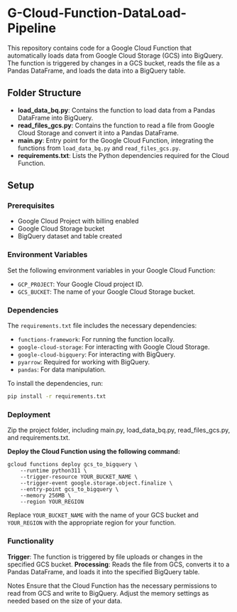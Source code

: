 # G-Cloud-Function-DataLoad-Pipeline

This repository contains code for a Google Cloud Function that automatically loads data from Google Cloud Storage (GCS) into BigQuery. The function is triggered by changes in a GCS bucket, reads the file as a Pandas DataFrame, and loads the data into a BigQuery table.

## Folder Structure

- **load_data_bq.py**: Contains the function to load data from a Pandas DataFrame into BigQuery.
- **read_files_gcs.py**: Contains the function to read a file from Google Cloud Storage and convert it into a Pandas DataFrame.
- **main.py**: Entry point for the Google Cloud Function, integrating the functions from `load_data_bq.py` and `read_files_gcs.py`.
- **requirements.txt**: Lists the Python dependencies required for the Cloud Function.

## Setup

### Prerequisites

- Google Cloud Project with billing enabled
- Google Cloud Storage bucket
- BigQuery dataset and table created

### Environment Variables

Set the following environment variables in your Google Cloud Function:
- `GCP_PROJECT`: Your Google Cloud project ID.
- `GCS_BUCKET`: The name of your Google Cloud Storage bucket.

### Dependencies

The `requirements.txt` file includes the necessary dependencies:
- `functions-framework`: For running the function locally.
- `google-cloud-storage`: For interacting with Google Cloud Storage.
- `google-cloud-bigquery`: For interacting with BigQuery.
- `pyarrow`: Required for working with BigQuery.
- `pandas`: For data manipulation.

To install the dependencies, run:

```sh
pip install -r requirements.txt
```
### Deployment
Zip the project folder, including main.py, load_data_bq.py, read_files_gcs.py, and requirements.txt.

**Deploy the Cloud Function using the following command:**
```
gcloud functions deploy gcs_to_bigquery \
    --runtime python311 \
    --trigger-resource YOUR_BUCKET_NAME \
    --trigger-event google.storage.object.finalize \
    --entry-point gcs_to_bigquery \
    --memory 256MB \
    --region YOUR_REGION
```
Replace `YOUR_BUCKET_NAME` with the name of your GCS bucket and `YOUR_REGION` with the appropriate region for your function.

### Functionality
**Trigger**: The function is triggered by file uploads or changes in the specified GCS bucket.
**Processing**: Reads the file from GCS, converts it to a Pandas DataFrame, and loads it into the specified BigQuery table.

Notes
Ensure that the Cloud Function has the necessary permissions to read from GCS and write to BigQuery.
Adjust the memory settings as needed based on the size of your data.
